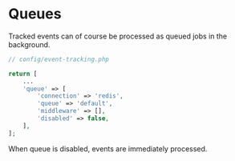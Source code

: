 # Queues

Tracked events can of course be processed as queued jobs in the background.

```php
// config/event-tracking.php

return [
    ...
    'queue' => [
        'connection' => 'redis',
        'queue' => 'default',
        'middleware' => [],
        'disabled' => false,
    ],
];
```

When queue is disabled, events are immediately processed.
